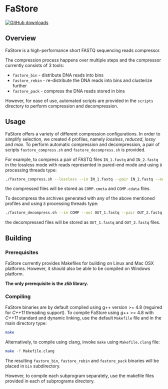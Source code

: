 # FaStore
[![GitHub downloads](https://img.shields.io/github/downloads/refresh-bio/FaStore/total.svg?style=flag&label=GitHub%20downloads)](https://github.com/refresh-bio/FaStore/releases)

## Overview

FaStore is a high-performance short FASTQ sequencing reads compressor.

The compression process happens over multiple steps and the compressor
currently consists of 3 tools:

* `fastore_bin` - distribute DNA reads into bins
* `fastore_rebin` - re-distribute the DNA reads into bins and clusterize further
* `fastore_pack` - compress the DNA reads stored in bins

However, for ease of use, automated scripts are provided in the `scripts`
directory to perform compression and decompression.


## Usage

FaStore offers a variety of different compression configurations. In order to
simplify selection, we created 4 profiles, namely _lossless_, _reduced_,
_lossy_ and _max_. To perform automatic compression and decompression, a pair
of scripts `fastore_compress.sh` and `fastore_decompress.sh` is provided.

For example, to compress a pair of FASTQ files `IN_1.fastq` and `IN_2.fastq` in
the lossless mode with reads represented in pared-end mode and using `8`
processing threads type:

```bash
./fastore_compress.sh --lossless --in IN_1.fastq --pair IN_2.fastq --out COMP --threads 8
```

the compressed files will be stored as `COMP.cmeta` and `COMP.cdata` files.


To decompress the archives generated with any of the above mentioned profiles
and using `8` processing threads type:

```bash
./fastore_decompress.sh --in COMP --out OUT_1.fastq --pair OUT_2.fastq --threads 8
```

the decompressed files will be stored as `OUT_1.fastq` and `OUT_2.fastq` files.


## Building

### Prerequisites

FaStore currently provides Makefiles for building on Linux and Mac OSX
platforms. However, it should also be able to be compiled on Windows platform.

**The only prerequisite is the _zlib_ library.**


### Compiling

FaStore binaries are by default compiled using g++ version >= 4.8 (reguired for
_C++11_ threading support). To compile FaStore using _g++_ >= 4.8 with _C++11_
standard and dynamic linking, use the default `Makefile` file and in the main
directory type:

```bash
make
```

Alternatively, to compile using clang, invoke `make` using `Makefile.clang`
file:

```bash
make -f Makefile.clang
```

The resulting `fastore_bin`, `fastore_rebin` and `fastore_pack` binaries will
be placed in `bin` subdirectory.

However, to compile each subprogram separately, use the makefile files provided
in each of subprograms directory.
